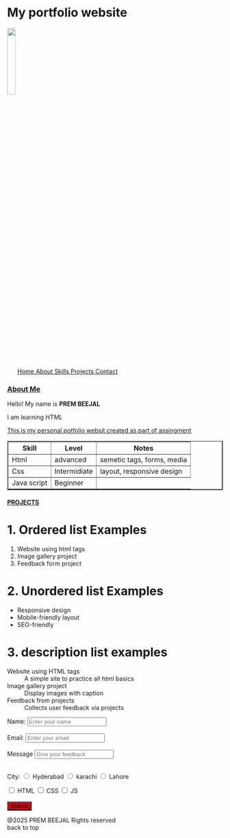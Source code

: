 <!DOCTYPE html>
<html lang="en">
<head>
    <meta charset="UTF-8">
    <meta name="viewport" content="width=device-width, initial-scale=1.0">
    <title>Document</title>
</head>
<body>
    <h1>My portfolio website</h1>
    <img src="d:\SMIT Batch 8\IMG_20250822_104853_985.webp" alt="" height="20%" width="20%">
    <a href="">    
        <ol>Home About Skills Projects Contact</ol>
    </a>
    <h3><u>About Me</u></h3>
    <p>Hello! My name is <b>PREM BEEJAL</b></p>
    <p>I am learning <i>HTML</i></p>
    <p><u>This is my personal potfolio websit created as part of assingment</u></p>
    <table border="2">
        <tr>
            <th>Skill</th>
            <th>Level</th>
            <th>Notes</th>
        </tr>
        <tr>
            <td>Html</td>
            <td>advanced</td>
            <td>semetic tags, forms, media</td>
        </tr>
        <tr>
            <td>Css</td>
            <td>Intermidiate</td>
            <td>layout, responsive design</td>
        </tr>
        <tr>
            <td>Java script</td>
            <td>Beginner</td>
        </tr>
    </table>
    <h4><u>PROJECTS</u></h4>
    <h1>1. Ordered list Examples</h1>
    <ol type="1">
        <li>Website using html tags</li>
        <li>Image gallery project</li>
        <li>Feedback form project</li>
    </ol>
    <h1>2. Unordered list Examples</h1>
    <ul>
        <li>Responsive design</li>
        <li>Mobile-friendly layout</li>
        <li>SEO-friendly</li>
    </ul>
    <h1>3. description list examples</h1>
    <dl>
        <dt>Website using HTML tags</dt>
        <dd>A simple site to practice all html basics</dd>
        <dt>Image gallery project</dt>
        <dd>Display images with caption</dd>
        <dt>Feedback from projects</dt>
        <dd>Collects user feedback via projects</dd>
    </dl>
    <form action="">
        <label for="Name">Name: </label>
        <input type="Name" placeholder="Enter your name" required><br><br>
        <label for="email">Email: </label>
        <input type="email" placeholder="Enter your email"required> <br><br>
        <label for="feedback">Message</label>
        <input type="text" placeholder="Give your feedback" > <br><br>
        <p>City:
        <input type="radio" name="City" value="Hyderabad">
        <label for="">Hyderabad</label>
        <input type="radio" name="city" value="karachi">
        <label for="">karachi</label>
        <input type="radio" name="city" value="lahore">
        <label for="">Lahore</label>
        </p>
        <input type="checkbox" value="language" name="HTML">
        <label for="">HTML</label>
        <input type="checkbox" value="language" name="CSS">
        <label for="">CSS</label>
        <input type="checkbox" value="language" name="JS">
        <label for="">JS</label> <br><br>
        <button type="button" style="color:black; background-color: rgb(204, 7, 14); ">Submit</button>
    </form>
    <p>@2025 PREM BEEJAL Rights reserved <br>back to top</p>
</body>
</html>
